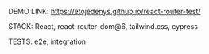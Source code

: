 
DEMO LINK: https://etojedenys.github.io/react-router-test/

STACK: React, react-router-dom@6, tailwind.css, cypress


TESTS: e2e, integration
